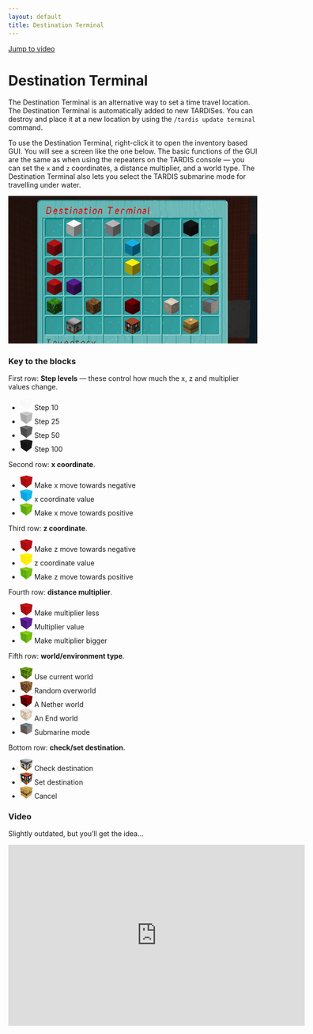 ```yaml
---
layout: default
title: Destination Terminal
---
```


[Jump to video](#video)

# Destination Terminal

The Destination Terminal is an alternative way to set a time travel location. The Destination Terminal is automatically
added to new TARDISes. You can destroy and place it at a new location by using the `/tardis update terminal` command.

To use the Destination Terminal, right-click it to open the inventory based GUI. You will see a screen like the one
below. The basic functions of the GUI are the same as when using the repeaters on the TARDIS console — you can set
the `x` and `z` coordinates, a distance multiplier, and a world type. The Destination Terminal also lets you select the
TARDIS submarine mode for travelling under water.

![Destination Terminal](/images/docs/destination-terminal.jpg)

### Key to the blocks

First row: **Step levels** — these control how much the x, z and multiplier values change.

- ![Step 10](/images/icons/35_0.png) Step 10
- ![Step 25](/images/icons/35_8.png) Step 25
- ![Step 50](/images/icons/35_7.png) Step 50
- ![Step 100](/images/icons/35_15.png) Step 100

Second row: **x coordinate**.

- ![-ve x](/images/icons/35_14.png) Make x move towards negative
- ![x coordinate](/images/icons/35_3.png) x coordinate value
- ![+ve x](/images/icons/35_5.png) Make x move towards positive

Third row: **z coordinate**.

- ![-ve z](/images/icons/35_14.png) Make z move towards negative
- ![z coordinate](/images/icons/35_4.png) z coordinate value
- ![+ve z](/images/icons/35_5.png) Make z move towards positive

Fourth row: **distance multiplier**.

- ![less](/images/icons/35_14.png) Make multiplier less
- ![multiplier](/images/icons/35_10.png) Multiplier value
- ![more](/images/icons/35_5.png) Make multiplier bigger

Fifth row: **world/environment type**.

- ![current world](/images/icons/18_0.png) Use current world
- ![random](/images/icons/3_0.png) Random overworld
- ![nether](/images/icons/87_0.png) A Nether world
- ![the end](/images/icons/121_0.png) An End world
- ![submarine](/images/icons/326_0.png) Submarine mode

Bottom row: **check/set destination**.

- ![check](/images/icons/33_0.png) Check destination
- ![set](/images/icons/47_0.png) Set destination
- ![cancel](/images/icons/46_0.png) Cancel

### Video

Slightly outdated, but you’ll get the idea...

<iframe src="https://player.vimeo.com/video/68899459" width="600" height="366" frameborder="0" webkitallowfullscreen mozallowfullscreen allowfullscreen></iframe>
